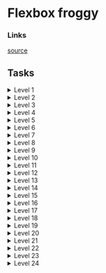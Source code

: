 # Flexbox froggy

### Links

[source](https://flexboxfroggy.com)

## Tasks

<details>
  <summary>Level 1</summary>

    justify-content: flex-end;

</details>

<details>
  <summary>Level 2</summary>

    justify-content: center;

</details>

<details>
  <summary>Level 3</summary>

    justify-content: space-around;

</details>

<details>
  <summary>Level 4</summary>

    justify-content: space-between;

</details>

<details>
  <summary>Level 5</summary>

    align-items: flex-end;

</details>

<details>
  <summary>Level 6</summary>

    justify-content: center;
    align-items: center;

</details>

<details>
  <summary>Level 7</summary>

    justify-content: space-around;
    align-items: flex-end;

</details>

<details>
  <summary>Level 8</summary>

    flex-direction: row-reverse;

</details>

<details>
  <summary>Level 9</summary>

    flex-direction: column;

</details>

<details>
  <summary>Level 10</summary>

    flex-direction: row-reverse;
    justify-content: flex-end;

</details>

<details>
  <summary>Level 11</summary>

    flex-direction: column;
    justify-content: flex-end;

</details>

<details>
  <summary>Level 12</summary>

    flex-direction: column-reverse;
    justify-content: space-between;

</details>

<details>
  <summary>Level 13</summary>

    flex-direction: row-reverse;
    justify-content: center;
    align-items: flex-end;

</details>

<details>
  <summary>Level 14</summary>

    order: 1;

</details>

<details>
  <summary>Level 15</summary>

    order: -1;

</details>

<details>
  <summary>Level 16</summary>

    align-self: flex-end;

</details>

<details>
  <summary>Level 17</summary>

    order: 1;
    align-self: flex-end;

</details>

<details>
  <summary>Level 18</summary>

    flex-wrap: wrap;

</details>

<details>
  <summary>Level 19</summary>

    flex-direction: column;
    flex-wrap: wrap;

</details>

<details>
  <summary>Level 20</summary>

    flex-flow: column wrap;

</details>

<details>
  <summary>Level 21</summary>

    align-content: flex-start;

</details>

<details>
  <summary>Level 22</summary>

    align-content: flex-end;

</details>

<details>
  <summary>Level 23</summary>

    flex-direction: column-reverse;
    align-content: center;

</details>

<details>
  <summary>Level 24</summary>

    flex-flow: column-reverse wrap-reverse;
    justify-content: center;
    align-content: space-between;

</details>
